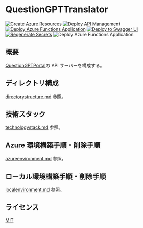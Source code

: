 # QuestionGPTTranslator

[![Create Azure Resources](https://github.com/infhyroyage/QuestionGPTTranslator/actions/workflows/create-azure-resources.yaml/badge.svg)](https://github.com/infhyroyage/QuestionGPTTranslator/actions/workflows/create-azure-resources.yaml)
[![Deploy API Management](https://github.com/infhyroyage/QuestionGPTTranslator/actions/workflows/deploy-apim.yaml/badge.svg)](https://github.com/infhyroyage/QuestionGPTTranslator/actions/workflows/deploy-apim.yaml)
[![Deploy Azure Functions Application](https://github.com/infhyroyage/QuestionGPTTranslator/actions/workflows/deploy-functions-app.yaml/badge.svg)](https://github.com/infhyroyage/QuestionGPTTranslator/actions/workflows/deploy-functions-app.yaml)
[![Deploy to Swagger UI](https://github.com/infhyroyage/QuestionGPTTranslator/actions/workflows/deploy-swagger-ui.yaml/badge.svg)](https://github.com/infhyroyage/QuestionGPTTranslator/actions/workflows/deploy-swagger-ui.yaml)
[![Regenerate Secrets](https://github.com/infhyroyage/QuestionGPTTranslator/actions/workflows/regenerate-secrets.yaml/badge.svg)](https://github.com/infhyroyage/QuestionGPTTranslator/actions/workflows/regenerate-secrets.yaml)
![Deploy Azure Functions Application](https://infhyroyage.github.io/QuestionGPTTranslator/badges.svg)

## 概要

[QuestionGPTPortal](https://github.com/infhyroyage/QuestionGPTPortal)の API サーバーを構成する。

## ディレクトリ構成

[directorystructure.md](directorystructure.md) 参照。

## 技術スタック

[technologystack.md](technologystack.md) 参照。

## Azure 環境構築手順・削除手順

[azureenvironment.md](azureenvironment.md) 参照。

## ローカル環境構築手順・削除手順

[localenvironment.md](localenvironment.md) 参照。

## ライセンス

[MIT](LICENSE)
